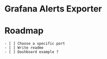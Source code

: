 # Grafana Alerts Exporter

# Roadmap
    - [ ] Choose a specific port
    - [ ] Write readme
    - [ ] Dashboard example ?